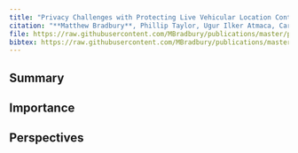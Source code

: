 ```yaml
---
title: "Privacy Challenges with Protecting Live Vehicular Location Context"
citation: "**Matthew Bradbury**, Phillip Taylor, Ugur Ilker Atmaca, Carsten Maple, and Nathan Griffiths. Privacy Challenges with Protecting Live Vehicular Location Context. *IEEE Access*, 8:207465–207484, 2020. [doi:10.1109/ACCESS.2020.3038533](https://doi.org/10.1109/ACCESS.2020.3038533)."
file: https://raw.githubusercontent.com/MBradbury/publications/master/papers/Access2020.pdf
bibtex: https://raw.githubusercontent.com/MBradbury/publications/master/bibtex/Bradbury_2020_PrivacyChallengesProtecting.bib
---
```


## Summary

## Importance

## Perspectives


